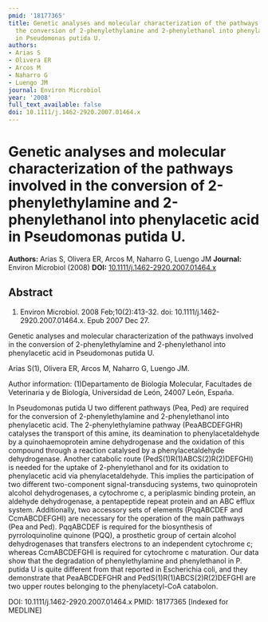 ```yaml
---
pmid: '18177365'
title: Genetic analyses and molecular characterization of the pathways involved in
  the conversion of 2-phenylethylamine and 2-phenylethanol into phenylacetic acid
  in Pseudomonas putida U.
authors:
- Arias S
- Olivera ER
- Arcos M
- Naharro G
- Luengo JM
journal: Environ Microbiol
year: '2008'
full_text_available: false
doi: 10.1111/j.1462-2920.2007.01464.x
---
```


# Genetic analyses and molecular characterization of the pathways involved in the conversion of 2-phenylethylamine and 2-phenylethanol into phenylacetic acid in Pseudomonas putida U.
**Authors:** Arias S, Olivera ER, Arcos M, Naharro G, Luengo JM
**Journal:** Environ Microbiol (2008)
**DOI:** [10.1111/j.1462-2920.2007.01464.x](https://doi.org/10.1111/j.1462-2920.2007.01464.x)

## Abstract

1. Environ Microbiol. 2008 Feb;10(2):413-32. doi:
10.1111/j.1462-2920.2007.01464.x.  Epub 2007 Dec 27.

Genetic analyses and molecular characterization of the pathways involved in the 
conversion of 2-phenylethylamine and 2-phenylethanol into phenylacetic acid in 
Pseudomonas putida U.

Arias S(1), Olivera ER, Arcos M, Naharro G, Luengo JM.

Author information:
(1)Departamento de Biología Molecular, Facultades de Veterinaria y de Biología, 
Universidad de León, 24007 León, España.

In Pseudomonas putida U two different pathways (Pea, Ped) are required for the 
conversion of 2-phenylethylamine and 2-phenylethanol into phenylacetic acid. The 
2-phenylethylamine pathway (PeaABCDEFGHR) catalyses the transport of this amine, 
its deamination to phenylacetaldehyde by a quinohaemoprotein amine dehydrogenase 
and the oxidation of this compound through a reaction catalysed by a 
phenylacetaldehyde dehydrogenase. Another catabolic route 
(PedS(1)R(1)ABCS(2)R(2)DEFGHI) is needed for the uptake of 2-phenylethanol and 
for its oxidation to phenylacetic acid via phenylacetaldehyde. This implies the 
participation of two different two-component signal-transducing systems, two 
quinoprotein alcohol dehydrogenases, a cytochrome c, a periplasmic binding 
protein, an aldehyde dehydrogenase, a pentapeptide repeat protein and an ABC 
efflux system. Additionally, two accessory sets of elements (PqqABCDEF and 
CcmABCDEFGHI) are necessary for the operation of the main pathways (Pea and 
Ped). PqqABCDEF is required for the biosynthesis of pyrroloquinoline quinone 
(PQQ), a prosthetic group of certain alcohol dehydrogenases that transfers 
electrons to an independent cytochrome c; whereas CcmABCDEFGHI is required for 
cytochrome c maturation. Our data show that the degradation of phenylethylamine 
and phenylethanol in P. putida U is quite different from that reported in 
Escherichia coli, and they demonstrate that PeaABCDEFGHR and 
PedS(1)R(1)ABCS(2)R(2)DEFGHI are two upper routes belonging to the 
phenylacetyl-CoA catabolon.

DOI: 10.1111/j.1462-2920.2007.01464.x
PMID: 18177365 [Indexed for MEDLINE]
